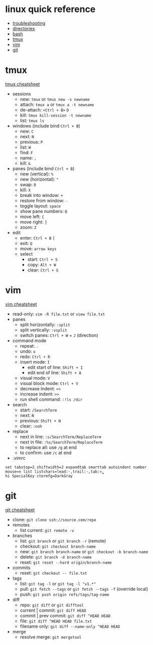 # linux quick reference

- [troubleshooting](linux.md#troubleshooting)
- [directories](linux.md#directories)
- [bash](bash.md#commands)
- [tmux](#tmux)
- [vim](#vim)
- [git](#git)

# tmux

[tmux cheatsheet](tmux.md)

- sessions
  - new: `tmux` or `tmux new -s newname`
  - attach: `tmux a` or `tmux a -t newname`
  - de-attach: `<Ctrl + B>` `D`
  - kill: `tmux kill-session -t newname`
  - list: `tmux ls`
- windows (include bind `Ctrl + B`)
  - new: `C`
  - next: `N`
  - previous: `P`
  - list: `W`
  - find: `F`
  - name: `,`
  - kill: `&`
- panes (include bind `Ctrl + B`)
  - new (vertical): `%`
  - new (horizontal): `"`
  - swap: `O`
  - kill: `X`
  - break into window: `+`
  - restore from window: `-`
  - toggle layout: `space`
  - show pane numbers: `Q`
  - move left: `{`
  - move right: `}`
  - zoom: `Z`
- edit
  - enter: `Ctrl + B` `[`
  - exit: `Q`
  - move: `arrow keys`
  - select
    - start: `Ctrl + S`
    - copy: `Alt + W`
    - clear: `Ctrl + G`

# vim

[vim cheatsheet](vim.md)

- read-only: `vim -R file.txt` or `view file.txt`
- panes
  - split horizontally: `:split`
  - split vertically: `:vsplit`
  - switch panes: `Ctrl + W` + `J` (direction)
- command mode
  - repeat: `.`
  - undo: `u`
  - redo: `Ctrl + R`
  - insert mode: `I`
    - edit start of line: `Shift + I`
    - edit end of line: `Shift + A`
  - visual mode: `V`
  - visual block mode: `Ctrl + V`
  - decrease indent: `<<`
  - increase indent: `>>`
  - run shell command: `:!ls /dir`
- search
  - start: `/SearchTerm`
  - next: `N`
  - previous: `Shift + N`
  - clear: `:noh`
- replace
  - next in line: `:s/SearchTerm/ReplaceTerm`
  - next in file: `:%s/SearchTerm/ReplaceTerm`
  - to replace all: use `/g` at end
  - to confirm: use `/c` at end
- .vimrc

```
set tabstop=2 shiftwidth=2 expandtab smarttab autoindent number mouse=n list listchars=lead:·,trail:·,tab:»␣
hi SpecialKey ctermfg=DarkGray
```

# git

[git cheatsheet](../git/git.md)

- clone: `git clone ssh://source.com/repo`
- remotes
  - list current: `git remote -v`
- branches
  - list: `git branch` or `git branch -r` (remote)
  - checkout: `git checkout branch-name`
  - new: `git branch branch-name` or `git checkout -b branch-name`
  - delete: `git branch -d branch-name`
  - reset: `git reset --hard origin/branch-name`
- commits
  - reset: `git checkout -- file.txt`
- tags
  - list: `git tag -l` or `git tag -l "v1.*"`
  - pull: `git fetch --tags` or `git fetch --tags -f` (override local)
  - push: `git push origin refs/tags/tag-name`
- diff
  - repo: `git diff` or `git difftool`
  - current | commit: `git diff HEAD`
  - commit | prev commit: `git diff ^HEAD HEAD`
  - file: `git diff ^HEAD HEAD file.txt`
  - filename only: `git diff --name-only ^HEAD HEAD`
- merge
  - resolve merge: `git mergetool`
